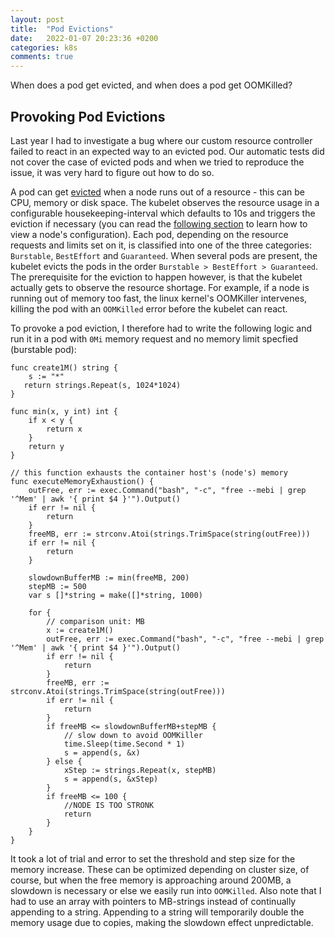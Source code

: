 ```yaml
---
layout: post
title:  "Pod Evictions"
date:   2022-01-07 20:23:36 +0200
categories: k8s
comments: true
---
```

When does a pod get evicted, and when does a pod get OOMKilled?

## Provoking Pod Evictions
Last year I had to investigate a bug where our custom resource controller failed to react in an expected way to an evicted pod. Our automatic tests did not cover the case of evicted pods and when we tried to reproduce the issue, it was very hard to figure out how to do so.

A pod can get [evicted][1] when a node runs out of a resource - this can be CPU, memory or disk space. The kubelet observes the resource usage in a configurable housekeeping-interval which defaults to 10s and triggers the eviction if necessary (you can read the [following section][2] to learn how to view a node's configuration). Each pod, depending on the resource requests and limits set on it, is classified into one of the three categories: `Burstable`, `BestEffort` and `Guaranteed`. When several pods are present, the kubelet evicts the pods in the order `Burstable > BestEffort > Guaranteed`. The prerequisite for the eviction to happen however, is that the kubelet actually gets to observe the resource shortage. For example, if a node is running out of memory too fast, the linux kernel's OOMKiller intervenes, killing the pod with an `OOMKilled` error before the kubelet can react. 

To provoke a pod eviction, I therefore had to write the following logic and run it in a pod with `0Mi` memory request and no memory limit specfied (burstable pod):
```golang
func create1M() string {
    s := "*"
   return strings.Repeat(s, 1024*1024)
}

func min(x, y int) int {
    if x < y {
        return x
    }
    return y
}

// this function exhausts the container host's (node's) memory
func executeMemoryExhaustion() {
    outFree, err := exec.Command("bash", "-c", "free --mebi | grep '^Mem' | awk '{ print $4 }'").Output()
    if err != nil {
        return
    }
    freeMB, err := strconv.Atoi(strings.TrimSpace(string(outFree)))
    if err != nil {
        return
    }

    slowdownBufferMB := min(freeMB, 200)
    stepMB := 500
    var s []*string = make([]*string, 1000)

    for {
        // comparison unit: MB
        x := create1M()
        outFree, err := exec.Command("bash", "-c", "free --mebi | grep '^Mem' | awk '{ print $4 }'").Output()
        if err != nil {
            return
        }
        freeMB, err := strconv.Atoi(strings.TrimSpace(string(outFree)))
        if err != nil {
            return
        }
        if freeMB <= slowdownBufferMB+stepMB {
            // slow down to avoid OOMKiller
            time.Sleep(time.Second * 1)
            s = append(s, &x)
        } else {
            xStep := strings.Repeat(x, stepMB)
            s = append(s, &xStep)
        }
        if freeMB <= 100 {
            //NODE IS TOO STRONK
            return
        }
    }
}
```
It took a lot of trial and error to set the threshold and step size for the memory increase. These can be optimized depending on cluster size, of course, but when the free memory is approaching around 200MB, a slowdown is necessary or else we easily run into `OOMKilled`. Also note that I had to use an array with pointers to MB-strings instead of continually appending to a string. Appending to a string will temporarily double the memory usage due to copies, making the slowdown effect unpredictable.


[1]: https://kubernetes.io/docs/concepts/scheduling-eviction/node-pressure-eviction/
[2]: https://kubernetes.io/docs/tasks/administer-cluster/reconfigure-kubelet/#generate-the-configuration-file